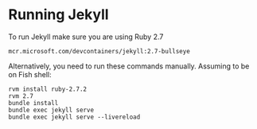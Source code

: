 # Running Jekyll

To run Jekyll make sure you are using Ruby 2.7

```
mcr.microsoft.com/devcontainers/jekyll:2.7-bullseye
```

Alternatively, you need to run these commands manually.  Assuming to be on Fish shell:

```
rvm install ruby-2.7.2
rvm 2.7
bundle install
bundle exec jekyll serve
bundle exec jekyll serve --livereload
```
